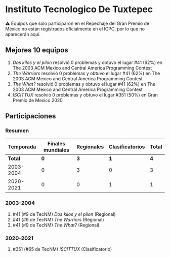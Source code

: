 # Instituto Tecnologico De Tuxtepec

:warning: Equipos que solo participaron en el Repechaje del Gran Premio de México no están registrados oficialmente en el ICPC, por lo que no aparecerán aquí.

## Mejores 10 equipos

1. _Dos kilos y el pilon_ resolvió 0 problemas y obtuvo el lugar #41 (62%) en The 2003 ACM Mexico and Central America Programming Contest
1. _The Warriors_ resolvió 0 problemas y obtuvo el lugar #41 (62%) en The 2003 ACM Mexico and Central America Programming Contest
1. _The What?_ resolvió 0 problemas y obtuvo el lugar #41 (62%) en The 2003 ACM Mexico and Central America Programming Contest
1. _ISCITTUX_ resolvió 0 problemas y obtuvo el lugar #351 (50%) en Gran Premio de Mexico 2020

## Participaciones

### Resumen

| Temporada | Finales mundiales | Regionales | Clasificatorios | Total |
| --- | --- | --- | --- | --- |
| **Total** | **0** | **3** | **1** | **4** |
| 2003-2004 | 0 | 3 | 0 | 3 |
| 2020-2021 | 0 | 0 | 1 | 1 |

### 2003-2004

1. #41 (#9 de TecNM) _Dos kilos y el pilon_ (Regional)
1. #41 (#9 de TecNM) _The Warriors_ (Regional)
1. #41 (#9 de TecNM) _The What?_ (Regional)

### 2020-2021

1. #351 (#65 de TecNM) _ISCITTUX_ (Clasificatorio)



